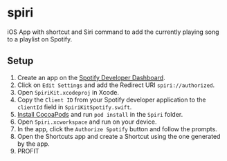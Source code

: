 spiri
=====

iOS App with shortcut and Siri command to add the currently playing song to a playlist on Spotify.

## Setup
1. Create an app on the [Spotify Developer Dashboard](https://developer.spotify.com/dashboard/applications).
2. Click on `Edit Settings` and add the Redirect URI `spiri://authorized`.
3. Open `SpiriKit.xcodeproj` in Xcode.
4. Copy the `Client ID` from your Spotify developer application to the `clientId` field in `SpiriKitSpotify.swift`.
5. [Install CocoaPods](https://cocoapods.org) and run `pod install` in the `Spiri` folder.
6. Open `Spiri.xcworkspace` and run on your device.
7. In the app, click the `Authorize Spotify` button and follow the prompts.
8. Open the Shortcuts app and create a Shortcut using the one generated by the app.
9. PROFIT

